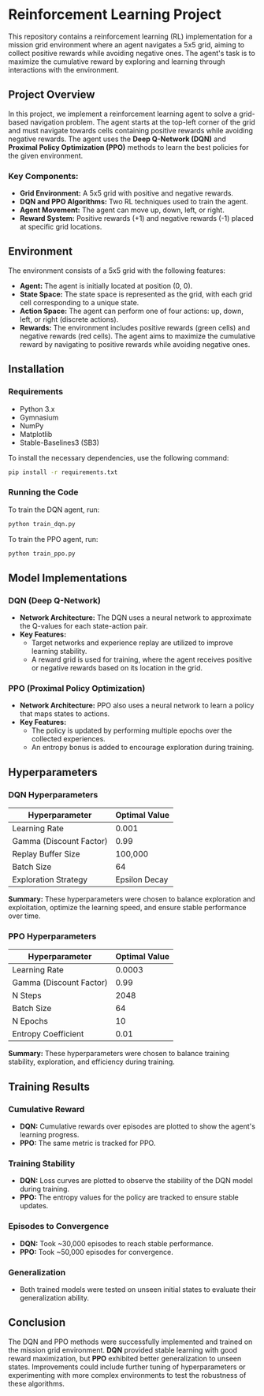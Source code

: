 # Reinforcement Learning Project

This repository contains a reinforcement learning (RL) implementation for a mission grid environment where an agent navigates a 5x5 grid, aiming to collect positive rewards while avoiding negative ones. The agent's task is to maximize the cumulative reward by exploring and learning through interactions with the environment.

## Project Overview

In this project, we implement a reinforcement learning agent to solve a grid-based navigation problem. The agent starts at the top-left corner of the grid and must navigate towards cells containing positive rewards while avoiding negative rewards. The agent uses the **Deep Q-Network (DQN)** and **Proximal Policy Optimization (PPO)** methods to learn the best policies for the given environment.

### Key Components:
- **Grid Environment:** A 5x5 grid with positive and negative rewards.
- **DQN and PPO Algorithms:** Two RL techniques used to train the agent.
- **Agent Movement:** The agent can move up, down, left, or right.
- **Reward System:** Positive rewards (+1) and negative rewards (-1) placed at specific grid locations.
  
## Environment

The environment consists of a 5x5 grid with the following features:
- **Agent:** The agent is initially located at position (0, 0).
- **State Space:** The state space is represented as the grid, with each grid cell corresponding to a unique state.
- **Action Space:** The agent can perform one of four actions: up, down, left, or right (discrete actions).
- **Rewards:** The environment includes positive rewards (green cells) and negative rewards (red cells). The agent aims to maximize the cumulative reward by navigating to positive rewards while avoiding negative ones.

## Installation

### Requirements
- Python 3.x
- Gymnasium
- NumPy
- Matplotlib
- Stable-Baselines3 (SB3)

To install the necessary dependencies, use the following command:

```bash
pip install -r requirements.txt
```

### Running the Code

To train the DQN agent, run:

```bash
python train_dqn.py
```

To train the PPO agent, run:

```bash
python train_ppo.py
```

## Model Implementations

### DQN (Deep Q-Network)
- **Network Architecture:** The DQN uses a neural network to approximate the Q-values for each state-action pair.
- **Key Features:** 
  - Target networks and experience replay are utilized to improve learning stability.
  - A reward grid is used for training, where the agent receives positive or negative rewards based on its location in the grid.

### PPO (Proximal Policy Optimization)
- **Network Architecture:** PPO also uses a neural network to learn a policy that maps states to actions.
- **Key Features:** 
  - The policy is updated by performing multiple epochs over the collected experiences.
  - An entropy bonus is added to encourage exploration during training.

## Hyperparameters

### DQN Hyperparameters

| Hyperparameter          | Optimal Value |
|-------------------------|---------------|
| Learning Rate           | 0.001         |
| Gamma (Discount Factor) | 0.99          |
| Replay Buffer Size      | 100,000       |
| Batch Size              | 64            |
| Exploration Strategy    | Epsilon Decay|

**Summary:** These hyperparameters were chosen to balance exploration and exploitation, optimize the learning speed, and ensure stable performance over time.

### PPO Hyperparameters

| Hyperparameter          | Optimal Value |
|-------------------------|---------------|
| Learning Rate           | 0.0003        |
| Gamma (Discount Factor) | 0.99          |
| N Steps                 | 2048          |
| Batch Size              | 64            |
| N Epochs                | 10            |
| Entropy Coefficient     | 0.01          |

**Summary:** These hyperparameters were chosen to balance training stability, exploration, and efficiency during training.

## Training Results

### Cumulative Reward
- **DQN:** Cumulative rewards over episodes are plotted to show the agent's learning progress.
- **PPO:** The same metric is tracked for PPO.

### Training Stability
- **DQN:** Loss curves are plotted to observe the stability of the DQN model during training.
- **PPO:** The entropy values for the policy are tracked to ensure stable updates.

### Episodes to Convergence
- **DQN:** Took ~30,000 episodes to reach stable performance.
- **PPO:** Took ~50,000 episodes for convergence.

### Generalization
- Both trained models were tested on unseen initial states to evaluate their generalization ability.

## Conclusion

The DQN and PPO methods were successfully implemented and trained on the mission grid environment. **DQN** provided stable learning with good reward maximization, but **PPO** exhibited better generalization to unseen states. Improvements could include further tuning of hyperparameters or experimenting with more complex environments to test the robustness of these algorithms.
